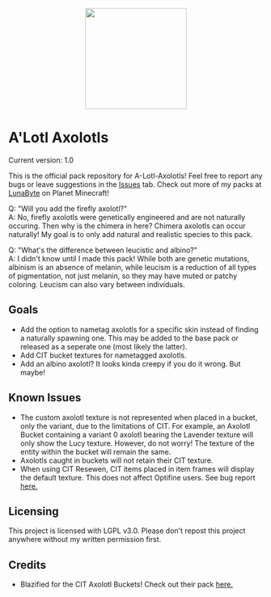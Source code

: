 <p align="center">
  <img src="https://i.imgur.com/Yrno06H.png" width="200px">
</p>

# A'Lotl Axolotls

Current version: 1.0

This is the official pack repository for A-Lotl-Axolotls! Feel free to report any bugs or leave suggestions in the [Issues](https://github.com/LunaBytes/A-Lotl-Axolotls/issues) tab.
Check out more of my packs at [LunaByte](https://www.planetminecraft.com/member/lunabyte/) on Planet Minecraft!

Q: "Will you add the firefly axolotl?"<br/>
A: No, firefly axolotls were genetically engineered and are not naturally occuring. Then why is the chimera in here? Chimera axolotls can occur naturally! My goal is to only add natural and realistic species to this pack.

Q: "What's the difference between leucistic and albino?"<br/>
A: I didn't know until I made this pack! While both are genetic mutations, albinism is an absence of melanin, while leucism is a reduction of all types of pigmentation, not just melanin, so they may have muted or patchy coloring. Leucism can also vary between individuals.

## Goals
- Add the option to nametag axolotls for a specific skin instead of finding a naturally spawning one. This may be added to the base pack or released as a seperate one (most likely the latter).
- Add CIT bucket textures for nametagged axolotls.
- Add an albino axolotl? It looks kinda creepy if you do it wrong. But maybe!

## Known Issues

- The custom axolotl texture is not represented when placed in a bucket, only the variant, due to the limitations of CIT. For example, an Axolotl Bucket containing a variant 0 axolotl bearing the Lavender texture will only show the Lucy texture. However, do not worry! The texture of the entity within the bucket will remain the same.
- Axolotls caught in buckets will not retain their CIT texture.
- When using CIT Resewen, CIT items placed in item frames will display the default texture. This does not affect Optifine users. See bug report [here.](https://github.com/SHsuperCM/CITResewn/issues/313)

## Licensing
This project is licensed with LGPL v3.0. Please don't repost this project anywhere without my written permission first.

## Credits
- Blazified for the CIT Axolotl Buckets! Check out their pack [here.](https://www.planetminecraft.com/texture-pack/colored-axolotl-buckets-with-babies/)
